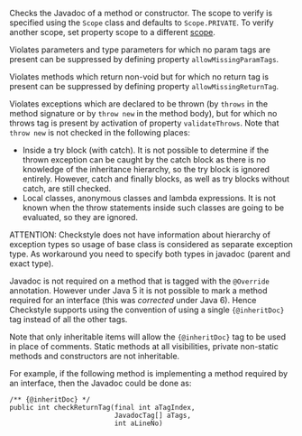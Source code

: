 Checks the Javadoc of a method or constructor. The scope to verify is
specified using the `Scope` class and defaults to `Scope.PRIVATE`. To
verify another scope, set property scope to a different
[scope](https://checkstyle.org/property_types.html#scope).

Violates parameters and type parameters for which no param tags are
present can be suppressed by defining property `allowMissingParamTags`.

Violates methods which return non-void but for which no return tag is
present can be suppressed by defining property `allowMissingReturnTag`.

Violates exceptions which are declared to be thrown (by `throws` in the
method signature or by `throw new` in the method body), but for which no
throws tag is present by activation of property `validateThrows`. Note
that `throw new` is not checked in the following places:

  - Inside a try block (with catch). It is not possible to determine if
    the thrown exception can be caught by the catch block as there is no
    knowledge of the inheritance hierarchy, so the try block is ignored
    entirely. However, catch and finally blocks, as well as try blocks
    without catch, are still checked.
  - Local classes, anonymous classes and lambda expressions. It is not
    known when the throw statements inside such classes are going to be
    evaluated, so they are ignored.

ATTENTION: Checkstyle does not have information about hierarchy of
exception types so usage of base class is considered as separate
exception type. As workaround you need to specify both types in javadoc
(parent and exact type).

Javadoc is not required on a method that is tagged with the `@Override`
annotation. However under Java 5 it is not possible to mark a method
required for an interface (this was *corrected* under Java 6). Hence
Checkstyle supports using the convention of using a single
`{@inheritDoc}` tag instead of all the other tags.

Note that only inheritable items will allow the `{@inheritDoc}` tag to
be used in place of comments. Static methods at all visibilities,
private non-static methods and constructors are not inheritable.

For example, if the following method is implementing a method required
by an interface, then the Javadoc could be done as:

``` 
/** {@inheritDoc} */
public int checkReturnTag(final int aTagIndex,
                          JavadocTag[] aTags,
                          int aLineNo)
        
```
